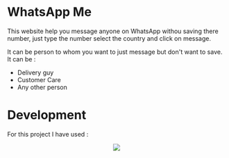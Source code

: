 # WhatsApp Me
This website help you message anyone on WhatsApp withou saving there number, just type the number select the country and click on  message.

It can be person to whom you want to just message but don't want to save.
It can be :
- Delivery guy
- Customer Care
- Any other person

# Development
For this project I have used :
<center>
<img src="https://skillicons.dev/icons?i=html,javascript,css,tailwind"/>
</center>

